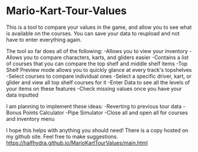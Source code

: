 # Mario-Kart-Tour-Values
This is a tool to compare your values in the game, and allow you to see what is available on the courses. You can save your data to reupload and not have to enter everything again. 

The tool so far does all of the following:
-Allows you to view your inventory
-Allows you to compare characters, karts, and gliders easier
-Contains a list of courses that you can compare the top shelf and middle shelf items
-Top Shelf Preview mode allows you to quickly glance at every track's topshelves
-Select courses to compare individual ones
-Select a specific driver, kart, or glider and view all top shelf courses for it
-Enter Data to see all the levels of your items on these features
-Check missing values once you have your data inputted

I am planning to implement these ideas:
-Reverting to previous tour data
-Bonus Points Calculator
-Pipe Simulator
-Close all and open all for courses and inventory menu

I hope this helps with anything you should need! There is a copy hosted on my github site.
Feel free to make suggestions.
https://halfhydra.github.io/MarioKartTourValues/main.html
